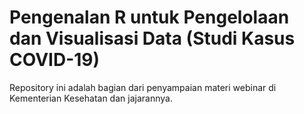 # Pengenalan R untuk Pengelolaan dan Visualisasi Data (Studi Kasus COVID-19)

Repository ini adalah bagian dari penyampaian materi webinar di Kementerian Kesehatan dan jajarannya.
